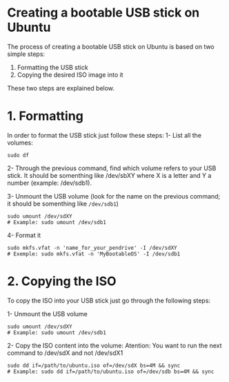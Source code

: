 # Creating a bootable USB stick on Ubuntu

The process of creating a bootable USB stick on Ubuntu is based on two simple steps:
1. Formatting the USB stick
2. Copying the desired ISO image into it

These two steps are explained below.

# 1. Formatting
In order to format the USB stick just follow these steps:
1- List all the volumes:
```
sudo df
```

2- Through the previous command, find which volume refers to your USB stick. It should be somenthing like /dev/sbXY where X is a letter and Y a number (example: /dev/sdb1).

3- Unmount the USB volume (look for the name on the previous command; it should be somenthing like `/dev/sdb1`)
```
sudo umount /dev/sdXY
# Example: sudo umount /dev/sdb1
```

4- Format it
```
sudo mkfs.vfat -n 'name_for_your_pendrive' -I /dev/sdXY
# Exemple: sudo mkfs.vfat -n 'MyBootableOS' -I /dev/sdb1
```

# 2. Copying the ISO
To copy the ISO into your USB stick just go through the following steps:

1- Unmount the USB volume
```
sudo umount /dev/sdXY
# Example: sudo umount /dev/sdb1
```

2- Copy the ISO content into the volume:
Atention: You want to run the next command to /dev/sdX and not /dev/sdX1
```
sudo dd if=/path/to/ubuntu.iso of=/dev/sdX bs=4M && sync
# Example: sudo dd if=/path/to/ubuntu.iso of=/dev/sdb bs=4M && sync
```
